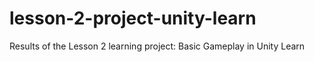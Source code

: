 # lesson-2-project-unity-learn
Results of the Lesson 2 learning project: Basic Gameplay in Unity Learn
